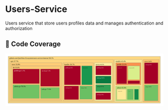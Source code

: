 # Users-Service
Users service that store users profiles data and manages authentication and authorization  

## 🧪 Code Coverage
<div id="coverage" align="center">
    <img src="./docs/coverage.svg" alt="coverage report" />
</div>


